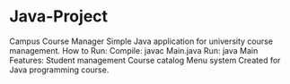 # Java-Project
Campus Course Manager Simple Java application for university course management.  How to Run: Compile: javac Main.java Run: java Main Features: Student management Course catalog Menu system Created for Java programming course.
